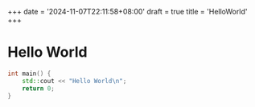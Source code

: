 +++
date = '2024-11-07T22:11:58+08:00'
draft = true
title = 'HelloWorld'
+++

# Hello World

```c++
int main() {
	std::cout << "Hello World\n";
	return 0;
}
```

